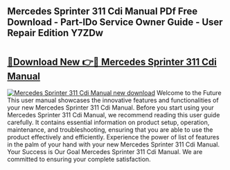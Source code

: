 ## Mercedes Sprinter 311 Cdi Manual PDf Free Download - Part-lDo Service Owner Guide - User Repair Edition Y7ZDw

# <h2><a href="http://bc70027.oget.top/?id=Mercedes+Sprinter+311+Cdi+Manual">🔗Download New 👉🔴 Mercedes Sprinter 311 Cdi Manual</a></h2>

[![Mercedes Sprinter 311 Cdi Manual new download](https://i.imgur.com/5g1atiW.png)](http://bc70027.oget.top/?id=Mercedes+Sprinter+311+Cdi+Manual)
Welcome to the Future This user manual showcases the innovative features and functionalities of your new Mercedes Sprinter 311 Cdi Manual. Before you start using your Mercedes Sprinter 311 Cdi Manual, we recommend reading this user guide carefully. It contains essential information on product setup, operation, maintenance, and troubleshooting, ensuring that you are able to use the product effectively and efficiently. Experience the power of list of features in the palm of your hand with your new Mercedes Sprinter 311 Cdi Manual. Your Success is Our Goal Mercedes Sprinter 311 Cdi Manual. We are committed to ensuring your complete satisfaction.
